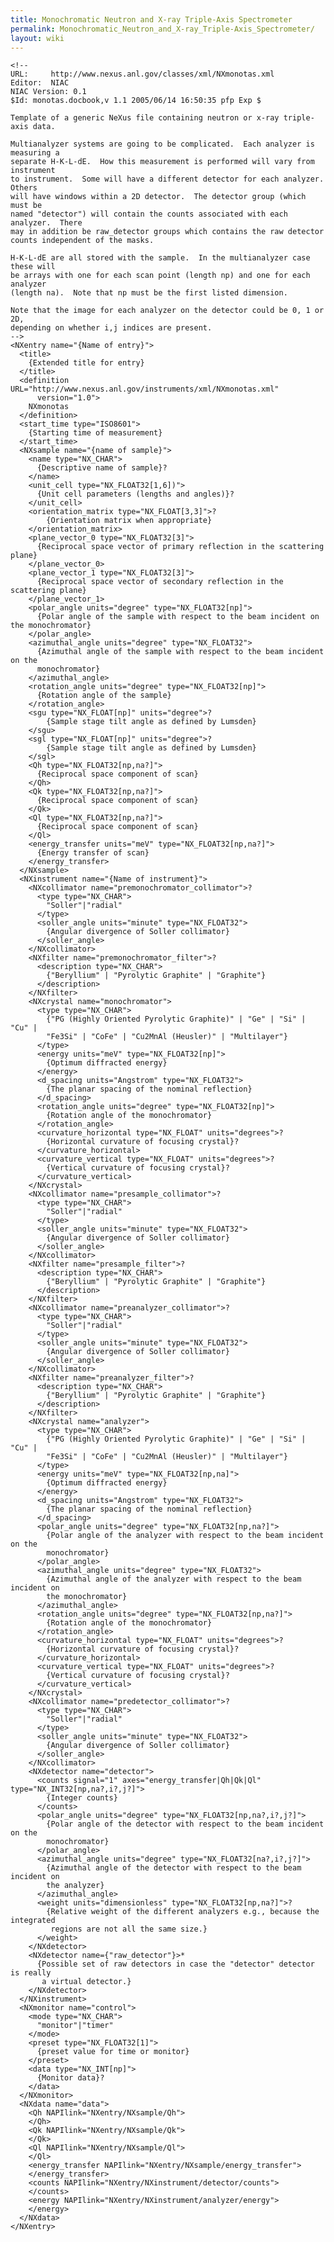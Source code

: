 ```yaml
---
title: Monochromatic Neutron and X-ray Triple-Axis Spectrometer
permalink: Monochromatic_Neutron_and_X-ray_Triple-Axis_Spectrometer/
layout: wiki
---
```


    <!--
    URL:     http://www.nexus.anl.gov/classes/xml/NXmonotas.xml
    Editor:  NIAC
    NIAC Version: 0.1
    $Id: monotas.docbook,v 1.1 2005/06/14 16:50:35 pfp Exp $

    Template of a generic NeXus file containing neutron or x-ray triple-axis data.

    Multianalyzer systems are going to be complicated.  Each analyzer is measuring a
    separate H-K-L-dE.  How this measurement is performed will vary from instrument
    to instrument.  Some will have a different detector for each analyzer.  Others
    will have windows within a 2D detector.  The detector group (which must be
    named "detector") will contain the counts associated with each analyzer.  There 
    may in addition be raw_detector groups which contains the raw detector 
    counts independent of the masks.

    H-K-L-dE are all stored with the sample.  In the multianalyzer case these will
    be arrays with one for each scan point (length np) and one for each analyzer
    (length na).  Note that np must be the first listed dimension.

    Note that the image for each analyzer on the detector could be 0, 1 or 2D,
    depending on whether i,j indices are present.
    -->
    <NXentry name="{Name of entry}">
      <title>
        {Extended title for entry}
      </title>
      <definition URL="http://www.nexus.anl.gov/instruments/xml/NXmonotas.xml"
          version="1.0">
        NXmonotas
      </definition>
      <start_time type="ISO8601">
        {Starting time of measurement}
      </start_time>
      <NXsample name="{name of sample}">
        <name type="NX_CHAR">
          {Descriptive name of sample}?
        </name>
        <unit_cell type="NX_FLOAT32[1,6])">
          {Unit cell parameters (lengths and angles)}?
        </unit_cell>
        <orientation_matrix type="NX_FLOAT[3,3]">?
            {Orientation matrix when appropriate}
        </orientation_matrix> 
        <plane_vector_0 type="NX_FLOAT32[3]">
          {Reciprocal space vector of primary reflection in the scattering plane}
        </plane_vector_0>
        <plane_vector_1 type="NX_FLOAT32[3]">
          {Reciprocal space vector of secondary reflection in the scattering plane}
        </plane_vector_1>
        <polar_angle units="degree" type="NX_FLOAT32[np]">
          {Polar angle of the sample with respect to the beam incident on the monochromator}
        </polar_angle>
        <azimuthal_angle units="degree" type="NX_FLOAT32">
          {Azimuthal angle of the sample with respect to the beam incident on the
          monochromator}
        </azimuthal_angle>
        <rotation_angle units="degree" type="NX_FLOAT32[np]">
          {Rotation angle of the sample}
        </rotation_angle>
        <sgu type="NX_FLOAT[np]" units="degree">?
            {Sample stage tilt angle as defined by Lumsden}
        </sgu>
        <sgl type="NX_FLOAT[np]" units="degree">?
            {Sample stage tilt angle as defined by Lumsden}
        </sgl>
        <Qh type="NX_FLOAT32[np,na?]">
          {Reciprocal space component of scan}
        </Qh>
        <Qk type="NX_FLOAT32[np,na?]">
          {Reciprocal space component of scan}
        </Qk>
        <Ql type="NX_FLOAT32[np,na?]">
          {Reciprocal space component of scan}
        </Ql>
        <energy_transfer units="meV" type="NX_FLOAT32[np,na?]">
          {Energy transfer of scan}
        </energy_transfer>
      </NXsample>
      <NXinstrument name="{Name of instrument}">
        <NXcollimator name="premonochromator_collimator">?
          <type type="NX_CHAR">
            "Soller"|"radial"
          </type>
          <soller_angle units="minute" type="NX_FLOAT32">
            {Angular divergence of Soller collimator}
          </soller_angle>
        </NXcollimator>
        <NXfilter name="premonochromator_filter">?
          <description type="NX_CHAR">
            {"Beryllium" | "Pyrolytic Graphite" | "Graphite"}
          </description>
        </NXfilter>
        <NXcrystal name="monochromator">
          <type type="NX_CHAR">
            {"PG (Highly Oriented Pyrolytic Graphite)" | "Ge" | "Si" | "Cu" |
            "Fe3Si" | "CoFe" | "Cu2MnAl (Heusler)" | "Multilayer"}
          </type>
          <energy units="meV" type="NX_FLOAT32[np]">
            {Optimum diffracted energy}
          </energy>
          <d_spacing units="Angstrom" type="NX_FLOAT32">
            {The planar spacing of the nominal reflection}
          </d_spacing>
          <rotation_angle units="degree" type="NX_FLOAT32[np]">
            {Rotation angle of the monochromator}
          </rotation_angle>
          <curvature_horizontal type="NX_FLOAT" units="degrees">?
            {Horizontal curvature of focusing crystal}?
          </curvature_horizontal>
          <curvature_vertical type="NX_FLOAT" units="degrees">?
            {Vertical curvature of focusing crystal}?
          </curvature_vertical>
        </NXcrystal>
        <NXcollimator name="presample_collimator">?
          <type type="NX_CHAR">
            "Soller"|"radial"
          </type>
          <soller_angle units="minute" type="NX_FLOAT32">
            {Angular divergence of Soller collimator}
          </soller_angle>
        </NXcollimator>
        <NXfilter name="presample_filter">?
          <description type="NX_CHAR">
            {"Beryllium" | "Pyrolytic Graphite" | "Graphite"}
          </description>
        </NXfilter>
        <NXcollimator name="preanalyzer_collimator">?
          <type type="NX_CHAR">
            "Soller"|"radial"
          </type>
          <soller_angle units="minute" type="NX_FLOAT32">
            {Angular divergence of Soller collimator}
          </soller_angle>
        </NXcollimator>
        <NXfilter name="preanalyzer_filter">?
          <description type="NX_CHAR">
            {"Beryllium" | "Pyrolytic Graphite" | "Graphite"}
          </description>
        </NXfilter>
        <NXcrystal name="analyzer">
          <type type="NX_CHAR">
            {"PG (Highly Oriented Pyrolytic Graphite)" | "Ge" | "Si" | "Cu" |
            "Fe3Si" | "CoFe" | "Cu2MnAl (Heusler)" | "Multilayer"}
          </type>
          <energy units="meV" type="NX_FLOAT32[np,na]">
            {Optimum diffracted energy}
          </energy>
          <d_spacing units="Angstrom" type="NX_FLOAT32">
            {The planar spacing of the nominal reflection}
          </d_spacing>
          <polar_angle units="degree" type="NX_FLOAT32[np,na?]">
            {Polar angle of the analyzer with respect to the beam incident on the
            monochromator}
          </polar_angle>
          <azimuthal_angle units="degree" type="NX_FLOAT32">
            {Azimuthal angle of the analyzer with respect to the beam incident on
            the monochromator}
          </azimuthal_angle>
          <rotation_angle units="degree" type="NX_FLOAT32[np,na?]">
            {Rotation angle of the monochromator}
          </rotation_angle>
          <curvature_horizontal type="NX_FLOAT" units="degrees">?
            {Horizontal curvature of focusing crystal}?
          </curvature_horizontal>
          <curvature_vertical type="NX_FLOAT" units="degrees">?
            {Vertical curvature of focusing crystal}?
          </curvature_vertical>
        </NXcrystal>
        <NXcollimator name="predetector_collimator">?
          <type type="NX_CHAR">
            "Soller"|"radial"
          </type>
          <soller_angle units="minute" type="NX_FLOAT32">
            {Angular divergence of Soller collimator}
          </soller_angle>
        </NXcollimator>
        <NXdetector name="detector">
          <counts signal="1" axes="energy_transfer|Qh|Qk|Ql" type="NX_INT32[np,na?,i?,j?]">
            {Integer counts}
          </counts>
          <polar_angle units="degree" type="NX_FLOAT32[np,na?,i?,j?]">
            {Polar angle of the detector with respect to the beam incident on the
            monochromator}
          </polar_angle>
          <azimuthal_angle units="degree" type="NX_FLOAT32[na?,i?,j?]">
            {Azimuthal angle of the detector with respect to the beam incident on
            the analyzer}
          </azimuthal_angle>
          <weight units="dimensionless" type="NX_FLOAT32[np,na?]">?
            {Relative weight of the different analyzers e.g., because the integrated
             regions are not all the same size.}
          </weight>
        </NXdetector>
        <NXdetector name={"raw_detector"}>*
          {Possible set of raw detectors in case the "detector" detector is really
           a virtual detector.}
        </NXdetector>
      </NXinstrument>
      <NXmonitor name="control">
        <mode type="NX_CHAR">
          "monitor"|"timer"
        </mode>
        <preset type="NX_FLOAT32[1]">
          {preset value for time or monitor}
        </preset>
        <data type="NX_INT[np]">
          {Monitor data}?
        </data>
      </NXmonitor>
      <NXdata name="data">
        <Qh NAPIlink="NXentry/NXsample/Qh">
        </Qh>
        <Qk NAPIlink="NXentry/NXsample/Qk">
        </Qk>
        <Ql NAPIlink="NXentry/NXsample/Ql">
        </Ql>
        <energy_transfer NAPIlink="NXentry/NXsample/energy_transfer">
        </energy_transfer>
        <counts NAPIlink="NXentry/NXinstrument/detector/counts">
        </counts>
        <energy NAPIlink="NXentry/NXinstrument/analyzer/energy">
        </energy>
      </NXdata>
    </NXentry>
